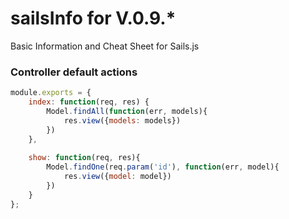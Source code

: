 # **sailsInfo** for V.0.9.*

Basic Information and Cheat Sheet for Sails.js

### Controller default actions

```javascript
module.exports = {
	index: function(req, res) {
		Model.findAll(function(err, models){
        	res.view({models: models})
        })
	},
    
    show: function(req, res){
    	Model.findOne(req.param('id'), function(err, model){
        	res.view({model: model})
        })
    }
};
```
	

	
